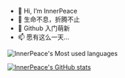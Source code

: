 - 👋 Hi, I’m InnerPeace
- 👀 生命不息，折腾不止
- 🌱 Github 入门萌新
- 📫 愿有这么一天...

![InnerPeace's Most used languages](https://github-readme-stats.vercel.app/api/top-langs/?username=MasterJobSteam&layout=compact&hide_border=true&langs_count=10)

[![InnerPeace's GitHub stats](https://github-readme-stats.vercel.app/api?username=MasterJobSteam)](https://github.com/anuraghazra/github-readme-stats)

<!---
MasterJobSteam/MasterJobSteam is a ✨ special ✨ repository because its `README.md` (this file) appears on your GitHub profile.
You can click the Preview link to take a look at your changes.
--->
